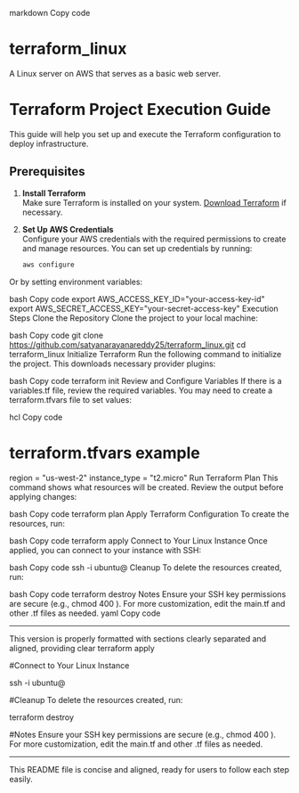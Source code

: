 

markdown
Copy code
# terraform_linux
A Linux server on AWS that serves as a basic web server.

# Terraform Project Execution Guide

This guide will help you set up and execute the Terraform configuration to deploy infrastructure.

## Prerequisites

1. **Install Terraform**  
   Make sure Terraform is installed on your system. [Download Terraform](https://www.terraform.io/downloads.html) if necessary.

2. **Set Up AWS Credentials**  
   Configure your AWS credentials with the required permissions to create and manage resources. You can set up credentials by running:
   ```bash
   aws configure
Or by setting environment variables:

bash
Copy code
export AWS_ACCESS_KEY_ID="your-access-key-id"
export AWS_SECRET_ACCESS_KEY="your-secret-access-key"
Execution Steps
Clone the Repository
Clone the project to your local machine:

bash
Copy code
git clone https://github.com/satyanarayanareddy25/terraform_linux.git
cd terraform_linux
Initialize Terraform
Run the following command to initialize the project. This downloads necessary provider plugins:

bash
Copy code
terraform init
Review and Configure Variables
If there is a variables.tf file, review the required variables. You may need to create a terraform.tfvars file to set values:

hcl
Copy code
# terraform.tfvars example
region = "us-west-2"
instance_type = "t2.micro"
Run Terraform Plan
This command shows what resources will be created. Review the output before applying changes:

bash
Copy code
terraform plan
Apply Terraform Configuration
To create the resources, run:

bash
Copy code
terraform apply
Connect to Your Linux Instance
Once applied, you can connect to your instance with SSH:

bash
Copy code
ssh -i <path-to-your-private-key> ubuntu@<instance-public-ip>
Cleanup
To delete the resources created, run:

bash
Copy code
terraform destroy
Notes
Ensure your SSH key permissions are secure (e.g., chmod 400 <private-key>).
For more customization, edit the main.tf and other .tf files as needed.
yaml
Copy code

---

This version is properly formatted with sections clearly separated and aligned, providing clear
terraform apply

#Connect to Your Linux Instance

ssh -i <path-to-your-private-key> ubuntu@<instance-public-ip>

#Cleanup
To delete the resources created, run:

terraform destroy

#Notes
Ensure your SSH key permissions are secure (e.g., chmod 400 <private-key>).
For more customization, edit the main.tf and other .tf files as needed.


---

This README file is concise and aligned, ready for users to follow each step easily.

